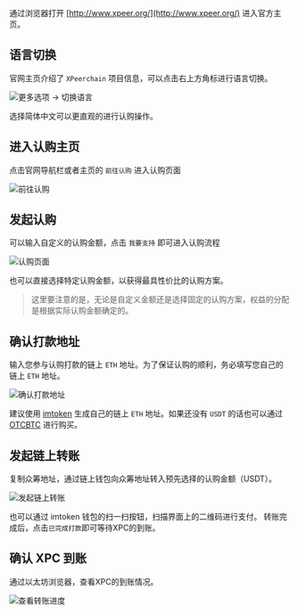 通过浏览器打开 [http://www.xpeer.org/](http://www.xpeer.org/) 进入官方主页。

## 语言切换

官网主页介绍了 `XPeerchain` 项目信息，可以点击右上方角标进行语言切换。

![更多选项 -> 切换语言](assets/images/fundraising_1.png)

选择简体中文可以更直观的进行认购操作。

## 进入认购主页

点击官网导航栏或者主页的 `前往认购` 进入认购页面

![前往认购](assets/images/fundraising_2.png)

## 发起认购

可以输入自定义的认购金额，点击 `我要支持` 即可进入认购流程

![认购页面](assets/images/fundraising_3.png)

也可以直接选择特定认购金额，以获得最具性价比的认购方案。

> 这里要注意的是，无论是自定义金额还是选择固定的认购方案，权益的分配是根据实际认购金额确定的。

## 确认打款地址

输入您参与认购打款的链上 `ETH` 地址。为了保证认购的顺利，务必填写您自己的链上 `ETH` 地址。

![确认打款地址](assets/images/fundraising_4.png)

建议使用 [imtoken](https://token.im/download) 生成自己的链上 `ETH` 地址。如果还没有 `USDT` 的话也可以通过 [OTCBTC](https://zhuanlan.zhihu.com/p/73078067) 进行购买。

## 发起链上转账

复制众筹地址，通过链上钱包向众筹地址转入预先选择的认购金额（USDT）。

![发起链上转账](assets/images/fundraising_5.png)

也可以通过 imtoken 钱包的扫一扫按钮，扫描界面上的二维码进行支付。
转账完成后，点击`已完成打款`即可等待XPC的到账。

## 确认 XPC 到账

通过以太坊浏览器，查看XPC的到账情况。

![查看转账进度](assets/images/fundraising_6.png)

